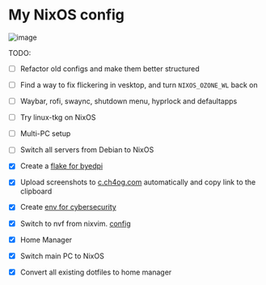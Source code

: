 # My NixOS config

![image](https://github.com/user-attachments/assets/9486ba50-0495-4f83-b120-6e613bc605c7)

TODO:

- [ ] Refactor old configs and make them better structured
- [ ] Find a way to fix flickering in vesktop, and turn `NIXOS_OZONE_WL` back on
- [ ] Waybar, rofi, swaync, shutdown menu, hyprlock and defaultapps
- [ ] Try linux-tkg on NixOS
- [ ] Multi-PC setup
- [ ] Switch all servers from Debian to NixOS

- [x] Create a [flake for byedpi](https://github.com/ch4og/byedpi-flake)
- [x] Upload screenshots to [c.ch4og.com](https://c.ch4og.com) automatically and
      copy link to the clipboard
- [x] Create [env for cybersecurity](https://github.com/ch4og/nixcybersec)
- [x] Switch to nvf from nixvim. [config](https://github.com/ch4og/nvf)
- [x] Home Manager
- [x] Switch main PC to NixOS
- [x] Convert all existing dotfiles to home manager
